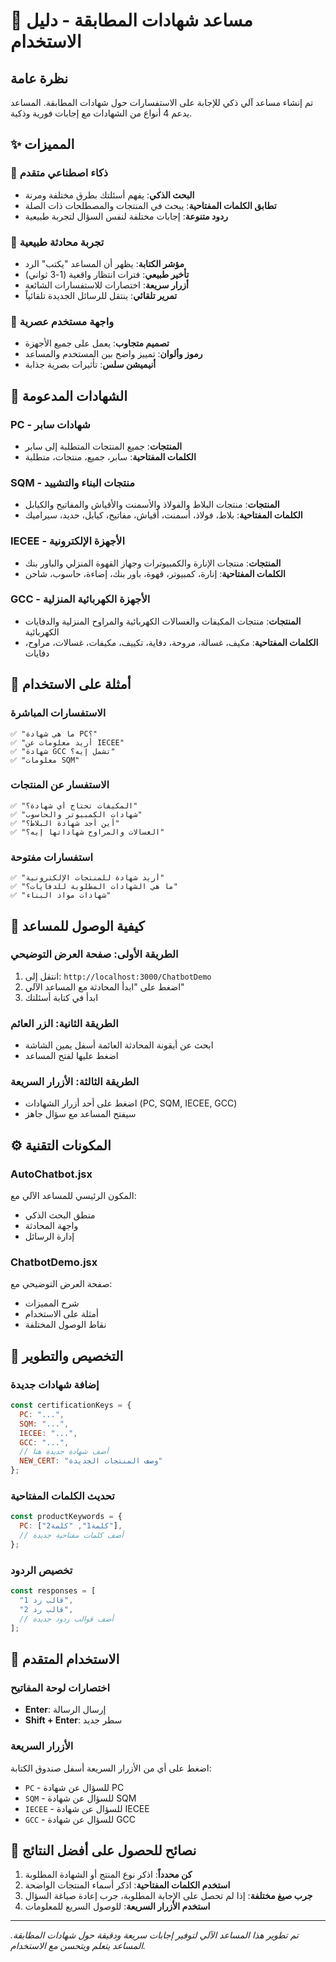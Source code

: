 # 🤖 مساعد شهادات المطابقة - دليل الاستخدام

## نظرة عامة
تم إنشاء مساعد آلي ذكي للإجابة على الاستفسارات حول شهادات المطابقة. المساعد يدعم 4 أنواع من الشهادات مع إجابات فورية وذكية.

## ✨ المميزات
###
### 🧠 ذكاء اصطناعي متقدم
- **البحث الذكي**: يفهم أسئلتك بطرق مختلفة ومرنة
- **تطابق الكلمات المفتاحية**: يبحث في المنتجات والمصطلحات ذات الصلة
- **ردود متنوعة**: إجابات مختلفة لنفس السؤال لتجربة طبيعية

### 💬 تجربة محادثة طبيعية
- **مؤشر الكتابة**: يظهر أن المساعد "يكتب" الرد
- **تأخير طبيعي**: فترات انتظار واقعية (1-3 ثواني)
- **أزرار سريعة**: اختصارات للاستفسارات الشائعة
- **تمرير تلقائي**: ينتقل للرسائل الجديدة تلقائياً

### 📱 واجهة مستخدم عصرية
- **تصميم متجاوب**: يعمل على جميع الأجهزة
- **رموز وألوان**: تمييز واضح بين المستخدم والمساعد
- **أنيميشن سلس**: تأثيرات بصرية جذابة

## 🔑 الشهادات المدعومة

### PC - شهادات سابر
- **المنتجات**: جميع المنتجات المتطلبة إلى سابر
- **الكلمات المفتاحية**: سابر، جميع، منتجات، متطلبة

### SQM - منتجات البناء والتشييد  
- **المنتجات**: منتجات البلاط والفولاذ والأسمنت والأقياش والمفاتيح والكيابل
- **الكلمات المفتاحية**: بلاط، فولاذ، أسمنت، أقياش، مفاتيح، كيابل، حديد، سيراميك

### IECEE - الأجهزة الإلكترونية
- **المنتجات**: منتجات الإنارة والكمبيوترات وجهاز القهوة المنزلي والباور بنك
- **الكلمات المفتاحية**: إنارة، كمبيوتر، قهوة، باور بنك، إضاءة، حاسوب، شاحن

### GCC - الأجهزة الكهربائية المنزلية
- **المنتجات**: منتجات المكيفات والغسالات الكهربائية والمراوح المنزلية والدفايات الكهربائية  
- **الكلمات المفتاحية**: مكيف، غسالة، مروحة، دفاية، تكييف، مكيفات، غسالات، مراوح، دفايات

## 📖 أمثلة على الاستخدام

### الاستفسارات المباشرة
```
✅ "ما هي شهادة PC؟"
✅ "أريد معلومات عن IECEE"
✅ "شهادة GCC تشمل إيه؟"
✅ "معلومات SQM"
```

### الاستفسار عن المنتجات
```
✅ "المكيفات تحتاج أي شهادة؟"
✅ "شهادات الكمبيوتر والحاسوب"
✅ "أين أجد شهادة البلاط؟"
✅ "الغسالات والمراوح شهاداتها إيه؟"
```

### استفسارات مفتوحة
```
✅ "أريد شهادة للمنتجات الإلكترونية"
✅ "ما هي الشهادات المطلوبة للدفايات؟"
✅ "شهادات مواد البناء"
```

## 🚀 كيفية الوصول للمساعد

### الطريقة الأولى: صفحة العرض التوضيحي
1. انتقل إلى: `http://localhost:3000/ChatbotDemo`
2. اضغط على "ابدأ المحادثة مع المساعد الآلي"
3. ابدأ في كتابة أسئلتك

### الطريقة الثانية: الزر العائم
- ابحث عن أيقونة المحادثة العائمة أسفل يمين الشاشة
- اضغط عليها لفتح المساعد

### الطريقة الثالثة: الأزرار السريعة
- اضغط على أحد أزرار الشهادات (PC, SQM, IECEE, GCC)
- سيفتح المساعد مع سؤال جاهز

## ⚙️ المكونات التقنية

### AutoChatbot.jsx
المكون الرئيسي للمساعد الآلي مع:
- منطق البحث الذكي
- واجهة المحادثة
- إدارة الرسائل

### ChatbotDemo.jsx
صفحة العرض التوضيحي مع:
- شرح المميزات
- أمثلة على الاستخدام
- نقاط الوصول المختلفة

## 🔧 التخصيص والتطوير

### إضافة شهادات جديدة
```javascript
const certificationKeys = {
  PC: "...",
  SQM: "...", 
  IECEE: "...",
  GCC: "...",
  // أضف شهادة جديدة هنا
  NEW_CERT: "وصف المنتجات الجديدة"
};
```

### تحديث الكلمات المفتاحية
```javascript
const productKeywords = {
  PC: ["كلمة1", "كلمة2"],
  // أضف كلمات مفتاحية جديدة
};
```

### تخصيص الردود
```javascript
const responses = [
  "قالب رد 1",
  "قالب رد 2", 
  // أضف قوالب ردود جديدة
];
```

## 📱 الاستخدام المتقدم

### اختصارات لوحة المفاتيح
- **Enter**: إرسال الرسالة
- **Shift + Enter**: سطر جديد

### الأزرار السريعة
اضغط على أي من الأزرار السريعة أسفل صندوق الكتابة:
- `PC` - للسؤال عن شهادة PC
- `SQM` - للسؤال عن شهادة SQM  
- `IECEE` - للسؤال عن شهادة IECEE
- `GCC` - للسؤال عن شهادة GCC

## 🎯 نصائح للحصول على أفضل النتائج

1. **كن محدداً**: اذكر نوع المنتج أو الشهادة المطلوبة
2. **استخدم الكلمات المفتاحية**: اذكر أسماء المنتجات الواضحة
3. **جرب صيغ مختلفة**: إذا لم تحصل على الإجابة المطلوبة، جرب إعادة صياغة السؤال
4. **استخدم الأزرار السريعة**: للوصول السريع للمعلومات

---

*تم تطوير هذا المساعد الآلي لتوفير إجابات سريعة ودقيقة حول شهادات المطابقة. المساعد يتعلم ويتحسن مع الاستخدام.*



